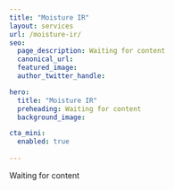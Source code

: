 ```yaml
---
title: "Moisture IR"
layout: services
url: /moisture-ir/
seo:
  page_description: Waiting for content
  canonical_url:
  featured_image:
  author_twitter_handle:

hero:
  title: "Moisture IR"
  preheading: Waiting for content
  background_image: 

cta_mini:
  enabled: true
  
---
```


Waiting for content